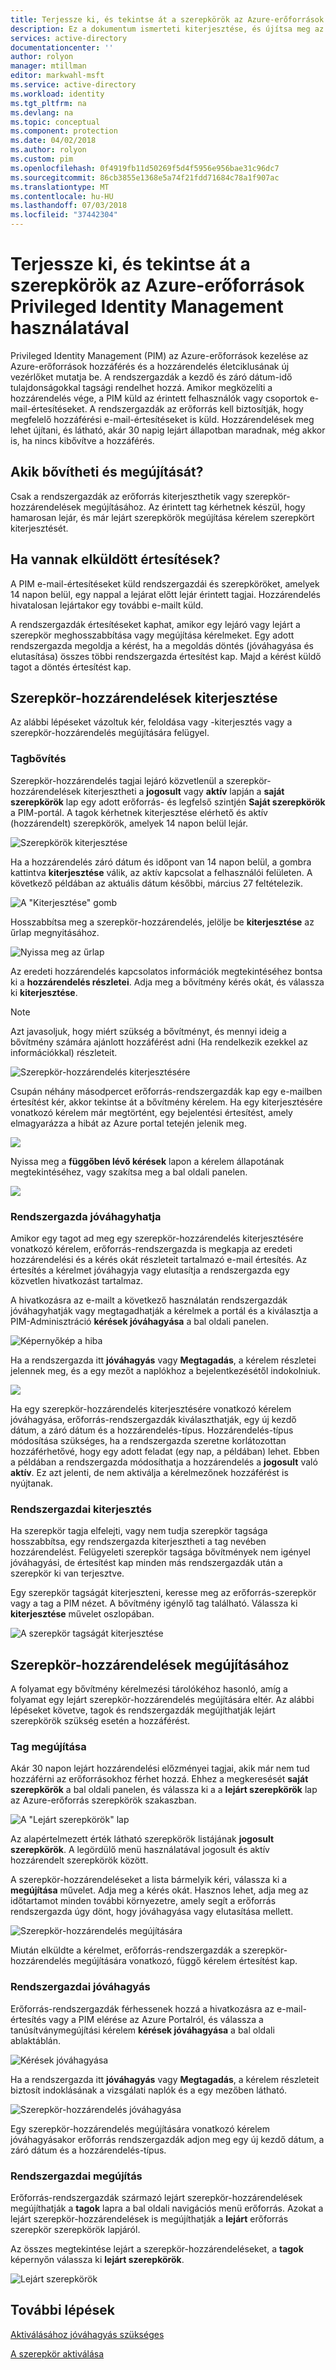 ```yaml
---
title: Terjessze ki, és tekintse át a szerepkörök az Azure-erőforrások Privileged Identity Management használatával |} A Microsoft Docs
description: Ez a dokumentum ismerteti kiterjesztése, és újítsa meg az Azure-erőforrásszerepkörök PIM-erőforrások.
services: active-directory
documentationcenter: ''
author: rolyon
manager: mtillman
editor: markwahl-msft
ms.service: active-directory
ms.workload: identity
ms.tgt_pltfrm: na
ms.devlang: na
ms.topic: conceptual
ms.component: protection
ms.date: 04/02/2018
ms.author: rolyon
ms.custom: pim
ms.openlocfilehash: 0f4919fb11d50269f5d4f5956e956bae31c96dc7
ms.sourcegitcommit: 86cb3855e1368e5a74f21fdd71684c78a1f907ac
ms.translationtype: MT
ms.contentlocale: hu-HU
ms.lasthandoff: 07/03/2018
ms.locfileid: "37442304"
---
```

# <a name="extend-and-review-roles-in-azure-resources-by-using-privileged-identity-management"></a>Terjessze ki, és tekintse át a szerepkörök az Azure-erőforrások Privileged Identity Management használatával

Privileged Identity Management (PIM) az Azure-erőforrások kezelése az Azure-erőforrások hozzáférés és a hozzárendelés életciklusának új vezérlőket mutatja be. A rendszergazdák a kezdő és záró dátum-idő tulajdonságokkal tagsági rendelhet hozzá. Amikor megközelíti a hozzárendelés vége, a PIM küld az érintett felhasználók vagy csoportok e-mail-értesítéseket. A rendszergazdák az erőforrás kell biztosítják, hogy megfelelő hozzáférési e-mail-értesítéseket is küld. Hozzárendelések meg lehet újítani, és látható, akár 30 napig lejárt állapotban maradnak, még akkor is, ha nincs kibővítve a hozzáférés.

## <a name="who-can-extend-and-renew"></a>Akik bővítheti és megújítását?

Csak a rendszergazdák az erőforrás kiterjeszthetik vagy szerepkör-hozzárendelések megújításához. Az érintett tag kérhetnek készül, hogy hamarosan lejár, és már lejárt szerepkörök megújítása kérelem szerepkört kiterjesztését.

## <a name="when-are-notifications-sent"></a>Ha vannak elküldött értesítések?

A PIM e-mail-értesítéseket küld rendszergazdái és szerepköröket, amelyek 14 napon belül, egy nappal a lejárat előtt lejár érintett tagjai. Hozzárendelés hivatalosan lejártakor egy további e-mailt küld. 

A rendszergazdák értesítéseket kaphat, amikor egy lejáró vagy lejárt a szerepkör meghosszabbítása vagy megújítása kérelmeket. Egy adott rendszergazda megoldja a kérést, ha a megoldás döntés (jóváhagyása és elutasítása) összes többi rendszergazda értesítést kap. Majd a kérést küldő tagot a döntés értesítést kap. 

## <a name="extend-role-assignments"></a>Szerepkör-hozzárendelések kiterjesztése

Az alábbi lépéseket vázoltuk kér, feloldása vagy -kiterjesztés vagy a szerepkör-hozzárendelés megújítására felügyel. 

### <a name="member-extend"></a>Tagbővítés

Szerepkör-hozzárendelés tagjai lejáró közvetlenül a szerepkör-hozzárendelések kiterjesztheti a **jogosult** vagy **aktív** lapján a **saját szerepkörök** lap egy adott erőforrás- és legfelső szintjén **Saját szerepkörök** a PIM-portál. A tagok kérhetnek kiterjesztése elérhető és aktív (hozzárendelt) szerepkörök, amelyek 14 napon belül lejár.

![Szerepkörök kiterjesztése](media/azure-pim-resource-rbac/aadpim_rbac_extend_ui.png)

Ha a hozzárendelés záró dátum és időpont van 14 napon belül, a gombra kattintva **kiterjesztése** válik, az aktív kapcsolat a felhasználói felületen. A következő példában az aktuális dátum későbbi, március 27 feltételezik.

![A "Kiterjesztése" gomb](media/azure-pim-resource-rbac/aadpim_rbac_extend_within_14.png)

Hosszabbítsa meg a szerepkör-hozzárendelés, jelölje be **kiterjesztése** az űrlap megnyitásához.

![Nyissa meg az űrlap](media/azure-pim-resource-rbac/aadpim_rbac_extend_role_assignment_request.png)

Az eredeti hozzárendelés kapcsolatos információk megtekintéséhez bontsa ki a **hozzárendelés részletei**. Adja meg a bővítmény kérés okát, és válassza ki **kiterjesztése**.

>[!Note]
>Azt javasoljuk, hogy miért szükség a bővítményt, és mennyi ideig a bővítmény számára ajánlott hozzáférést adni (Ha rendelkezik ezekkel az információkkal) részleteit.

![Szerepkör-hozzárendelés kiterjesztésére](media/azure-pim-resource-rbac/aadpim_rbac_extend_form_complete.png)

Csupán néhány másodpercet erőforrás-rendszergazdák kap egy e-mailben értesítést kér, akkor tekintse át a bővítmény kérelem. Ha egy kiterjesztésére vonatkozó kérelem már megtörtént, egy bejelentési értesítést, amely elmagyarázza a hibát az Azure portal tetején jelenik meg.

![](media/azure-pim-resource-rbac/aadpim_rbac_extend_failed_existing_request.png)

Nyissa meg a **függőben lévő kérések** lapon a kérelem állapotának megtekintéséhez, vagy szakítsa meg a bal oldali panelen.

![](media/azure-pim-resource-rbac/aadpim_rbac_extend_cancel_request.png)

### <a name="admin-approve"></a>Rendszergazda jóváhagyhatja

Amikor egy tagot ad meg egy szerepkör-hozzárendelés kiterjesztésére vonatkozó kérelem, erőforrás-rendszergazda is megkapja az eredeti hozzárendelési és a kérés okát részleteit tartalmazó e-mail értesítés. Az értesítés a kérelmet jóváhagyja vagy elutasítja a rendszergazda egy közvetlen hivatkozást tartalmaz. 

A hivatkozásra az e-mailt a következő használatán rendszergazdák jóváhagyhatják vagy megtagadhatják a kérelmek a portál és a kiválasztja a PIM-Adminisztráció **kérések jóváhagyása** a bal oldali panelen.

![Képernyőkép a hiba](media/azure-pim-resource-rbac/aadpim_rbac_extend_admin_approve_grid.png)

Ha a rendszergazda itt **jóváhagyás** vagy **Megtagadás**, a kérelem részletei jelennek meg, és a egy mezőt a naplókhoz a bejelentkezésétől indokolniuk.

![](media/azure-pim-resource-rbac/aadpim_rbac_extend_admin_approve_blade.png)

Ha egy szerepkör-hozzárendelés kiterjesztésére vonatkozó kérelem jóváhagyása, erőforrás-rendszergazdák kiválaszthatják, egy új kezdő dátum, a záró dátum és a hozzárendelés-típus. Hozzárendelés-típus módosítása szükséges, ha a rendszergazda szeretne korlátozottan hozzáférhetővé, hogy egy adott feladat (egy nap, a példában) lehet. Ebben a példában a rendszergazda módosíthatja a hozzárendelés a **jogosult** való **aktív**. Ez azt jelenti, de nem aktiválja a kérelmezőnek hozzáférést is nyújtanak.

### <a name="admin-extend"></a>Rendszergazdai kiterjesztés

Ha szerepkör tagja elfelejti, vagy nem tudja szerepkör tagsága hosszabbítsa, egy rendszergazda kiterjesztheti a tag nevében hozzárendelést. Felügyeleti szerepkör tagsága bővítmények nem igényel jóváhagyási, de értesítést kap minden más rendszergazdák után a szerepkör ki van terjesztve.

Egy szerepkör tagságát kiterjeszteni, keresse meg az erőforrás-szerepkör vagy a tag a PIM nézet. A bővítmény igénylő tag található. Válassza ki **kiterjesztése** művelet oszlopában.

![A szerepkör tagságát kiterjesztése](media/azure-pim-resource-rbac/aadpim_rbac_extend_admin_extend.png)

## <a name="renew-role-assignments"></a>Szerepkör-hozzárendelések megújításához

A folyamat egy bővítmény kérelmezési tárolókéhoz hasonló, amíg a folyamat egy lejárt szerepkör-hozzárendelés megújítására eltér. Az alábbi lépéseket követve, tagok és rendszergazdák megújíthatják lejárt szerepkörök szükség esetén a hozzáférést.

### <a name="member-renew"></a>Tag megújítása

Akár 30 napon lejárt hozzárendelési előzményei tagjai, akik már nem tud hozzáférni az erőforrásokhoz férhet hozzá. Ehhez a megkeresését **saját szerepkörök** a bal oldali panelen, és válassza ki a a **lejárt szerepkörök** lap az Azure-erőforrás szerepkörök szakaszban.

![A "Lejárt szerepkörök" lap](media/azure-pim-resource-rbac/aadpim_rbac_renew_from_myroles.png)

Az alapértelmezett érték látható szerepkörök listájának **jogosult szerepkörök**. A legördülő menü használatával jogosult és aktív hozzárendelt szerepkörök között.

A szerepkör-hozzárendeléseket a lista bármelyik kéri, válassza ki a **megújítása** művelet. Adja meg a kérés okát. Hasznos lehet, adja meg az időtartamot minden további környezetre, amely segít a erőforrás rendszergazda úgy dönt, hogy jóváhagyása vagy elutasítása mellett.

![Szerepkör-hozzárendelés megújítására](media/azure-pim-resource-rbac/aadpim_rbac_renew_request_form.png)

Miután elküldte a kérelmet, erőforrás-rendszergazdák a szerepkör-hozzárendelés megújítására vonatkozó, függő kérelem értesítést kap.

### <a name="admin-approves"></a>Rendszergazdai jóváhagyás

Erőforrás-rendszergazdák férhessenek hozzá a hivatkozásra az e-mail-értesítés vagy a PIM elérése az Azure Portalról, és válassza a tanúsítványmegújítási kérelem **kérések jóváhagyása** a bal oldali ablaktáblán.

![Kérések jóváhagyása](media/azure-pim-resource-rbac/aadpim_rbac_extend_admin_approve_grid.png)

Ha a rendszergazda itt **jóváhagyás** vagy **Megtagadás**, a kérelem részleteit biztosít indoklásának a vizsgálati naplók és a egy mezőben látható.

![Szerepkör-hozzárendelés jóváhagyása](media/azure-pim-resource-rbac/aadpim_rbac_extend_admin_approve_blade.png)

Egy szerepkör-hozzárendelés megújítására vonatkozó kérelem jóváhagyásakor erőforrás rendszergazdák adjon meg egy új kezdő dátum, a záró dátum és a hozzárendelés-típus. 

### <a name="admin-renew"></a>Rendszergazdai megújítás

Erőforrás-rendszergazdák származó lejárt szerepkör-hozzárendelések megújíthatják a **tagok** lapra a bal oldali navigációs menü erőforrás. Azokat a lejárt szerepkör-hozzárendelések is megújíthatják a **lejárt** erőforrás szerepkör szerepkörök lapjáról.

Az összes megtekintése lejárt a szerepkör-hozzárendeléseket, a **tagok** képernyőn válassza ki **lejárt szerepkörök**.

![Lejárt szerepkörök](media/azure-pim-resource-rbac/aadpim_rbac_renew_from_member_blade.png)

## <a name="next-steps"></a>További lépések

[Aktiválásához jóváhagyás szükséges](pim-resource-roles-approval-workflow.md)

[A szerepkör aktiválása](pim-resource-roles-use-the-audit-log.md)


